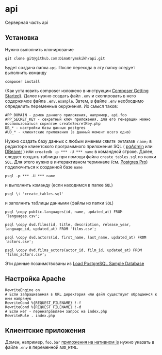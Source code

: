 # api
Серверная часть api

## Установка
Нужно выполнить клонирование
```
git clone git@github.com:DimaKrymskikh/api.git
```
Будет создана папка `api`. 
После перехода в эту папку следует выполнить команду
```
composer install
```
(Как установить composer изложено в инструкции [Composer Getting Started](https://getcomposer.org/doc/00-intro.md)).
Далее нужно создать файл `.env` и скопировать в него содержимое файла `.env.example`. Затем, в файле `.env` необходимо определить переменные окружения. Их смысл таков:
```
APP_DOMAIN - домен данного приложения, например, api.foo
APP_SECRET_KEY - секретный ключ приложения, для его генерации можно воспользоваться скриптом createSecretKey.php
DB_* - настройки базы данных postgres
AUD_* - клиентские приложения (в данный момент всего одно)
```
Нужно создать базу данных с любым именем `CREATE DATABASE name;` в редакторе клиентского программного приложения SQL 
(
[pgAdmin](https://www.pgadmin.org/) или
[DBeaver](https://dbeaver.io/)
) 
или `createdb -p *** -U *** name` в командной строке.
Далее, следует создать таблицы при помощи файла `create_tables.sql` из папки `SQL`.
Для этого нужно в интерактивном терминале (см. [Postgres Pro](https://postgrespro.ru/docs/postgrespro/14/app-psql)) подключиться к созданной базе `name`
```
psql -p *** -U *** name
```
и выполнить команду (если находимся в папке `SQL`)
```
psql \i 'create_tables.sql'
```
и заполнить таблицы данными (файлы из папки `SQL`)
```
psql \copy public.languages(id, name, updated_at) FROM 'languages.csv';

psql \copy dvd.films(id, title, description, release_year, language_id, updated_at) FROM 'films.csv';

psql \copy dvd.actors(id, first_name, last_name, updated_at) FROM 'actors.csv';

psql \copy dvd.films_actors(actor_id, film_id, updated_at) FROM 'films_actors.csv';
```
Эти данные позаимствованы из 
[Load PostgreSQL Sample Database](https://www.postgresqltutorial.com/postgresql-getting-started/load-postgresql-sample-database/)

## Настройка Apache
```
RewriteEngine on
# Если запрашиваемая в URL директория или файл существуют обращаемся к ним напрямую
RewriteCond %{REQUEST_FILENAME} !-f
RewriteCond %{REQUEST_FILENAME} !-d
# Если нет - перенаправляем запрос на index.php
RewriteRule . index.php
```

## Клиентские приложения
Домен, например, `foo.bar` [приложения на нативном js](https://github.com/DimaKrymskikh/html) нужно указать в файле `.env` в переменной `AUD_HTML`.
